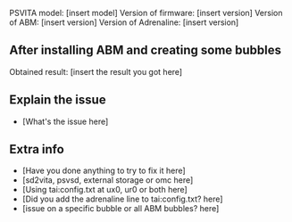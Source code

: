 PSVITA model: [insert model]
Version of firmware: [insert version]
Version of ABM: [insert version]
Version of Adrenaline: [insert version]

## After installing ABM and creating some bubbles

Obtained result: [insert the result you got here]

## Explain the issue

- [What's the issue here]

## Extra info

- [Have you done anything to try to fix it here]
- [sd2vita, psvsd, external storage or omc here]
- [Using tai:config.txt at ux0, ur0 or both here]
- [Did you add the adrenaline line to tai:config.txt? here]
- [issue on a specific bubble or all ABM bubbles? here]

